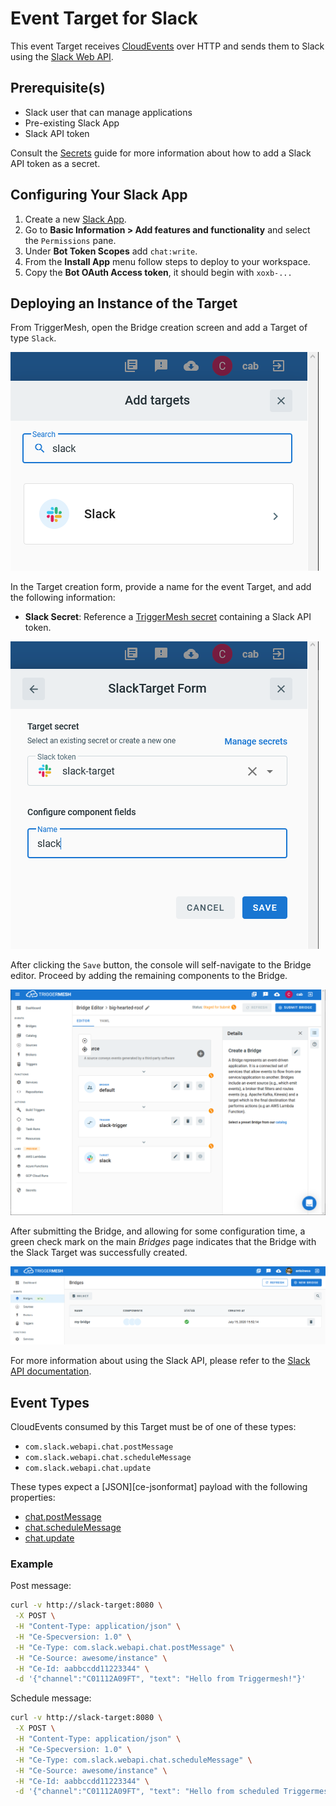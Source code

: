 # Event Target for Slack

This event Target receives [CloudEvents][ce] over HTTP and sends them to Slack using the [Slack Web API][slack-web-api].

## Prerequisite(s)

- Slack user that can manage applications
- Pre-existing Slack App
- Slack API token

Consult the [Secrets](../guides/secrets.md) guide for more information about how to add a Slack API token as a secret.

## Configuring Your Slack App
1. Create a new [Slack App][slack-apps].
1. Go to **Basic Information > Add features and functionality** and select the `Permissions` pane.
1. Under **Bot Token Scopes** add `chat:write`.
1. From the **Install App** menu follow steps to deploy to your workspace.
1. Copy the **Bot OAuth Access token**, it should begin with `xoxb-...`

## Deploying an Instance of the Target

From TriggerMesh, open the Bridge creation screen and add a Target of type `Slack`.

![Adding a Slack Target](../../assets/images/slack-target/bridge-create-1.png)

In the Target creation form, provide a name for the event Target, and add the following information:

* **Slack Secret**: Reference a [TriggerMesh secret](../guides/secrets.md) containing a Slack API token.

![Slack Target form](../../assets/images/slack-target/bridge-create-2.png)

After clicking the `Save` button, the console will self-navigate to the Bridge editor. Proceed by adding the remaining components to the Bridge.

![Bridge overview](../../assets/images/slack-target/bridge-create-3.png)

After submitting the Bridge, and allowing for some configuration time, a green check mark on the main _Bridges_ page indicates that the Bridge with the Slack Target was successfully created.

![Bridge status](../../assets/images/bridge-status-green.png)

For more information about using the Slack API, please refer to the [Slack API documentation][slack-web-api].

## Event Types

CloudEvents consumed by this Target must be of one of these types:

- `com.slack.webapi.chat.postMessage`
- `com.slack.webapi.chat.scheduleMessage`
- `com.slack.webapi.chat.update`

These types expect a [JSON][ce-jsonformat] payload with the following properties:

- [chat.postMessage][chat.postMessage]
- [chat.scheduleMessage][chat.scheduleMessage]
- [chat.update][chat.update]

### Example

Post message:

```sh
curl -v http://slack-target:8080 \
 -X POST \
 -H "Content-Type: application/json" \
 -H "Ce-Specversion: 1.0" \
 -H "Ce-Type: com.slack.webapi.chat.postMessage" \
 -H "Ce-Source: awesome/instance" \
 -H "Ce-Id: aabbccdd11223344" \
 -d '{"channel":"C01112A09FT", "text": "Hello from Triggermesh!"}'
```

Schedule message:

```sh
curl -v http://slack-target:8080 \
 -X POST \
 -H "Content-Type: application/json" \
 -H "Ce-Specversion: 1.0" \
 -H "Ce-Type: com.slack.webapi.chat.scheduleMessage" \
 -H "Ce-Source: awesome/instance" \
 -H "Ce-Id: aabbccdd11223344" \
 -d '{"channel":"C01112A09FT", "text": "Hello from scheduled Triggermesh!", "post_at": 1593430770}'
```

[ce]: https://cloudevents.io/
[slack-web-api]: https://api.slack.com/web
[slack-apps]: https://api.slack.com/apps

[chat.postMessage]: https://api.slack.com/methods/chat.postMessage
[chat.scheduleMessage]: https://api.slack.com/methods/chat.scheduleMessage
[chat.update]:  https://api.slack.com/methods/chat.update
